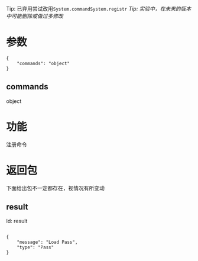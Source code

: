 Tip: 已弃用尝试改用`System.commandSystem.registr`
_Tip: 实验中，在未来的版本中可能删除或做过多修改_
# 参数
```
{
    "commands": "object"
}
```
## commands
object
# 功能
注册命令
# 返回包
下面给出包不一定都存在，视情况有所变动

## result
Id: result

```

{
    "message": "Load Pass",
    "type": "Pass"
}

```
